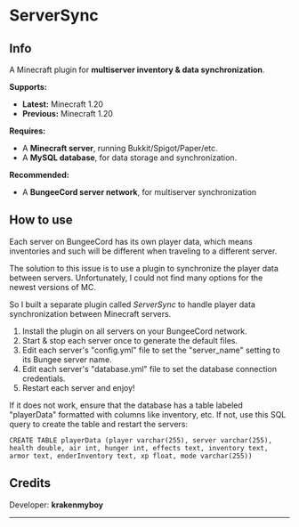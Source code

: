 # ServerSync

## Info

A Minecraft plugin for **multiserver inventory & data synchronization**.
 
**Supports:**
 * **Latest:** Minecraft 1.20
 * **Previous:** Minecraft 1.20

**Requires:**
 * A **Minecraft server**, running Bukkit/Spigot/Paper/etc.
 * A **MySQL database**, for data storage and synchronization.
 
**Recommended:**
 * A **BungeeCord server network**, for multiserver synchronization

## How to use

Each server on BungeeCord has its own player data, which means inventories and such will be different when traveling to a different server.

The solution to this issue is to use a plugin to synchronize the player data between servers. Unfortunately, I could not find many options for the newest versions of MC.

So I built a separate plugin called *ServerSync* to handle player data synchronization between Minecraft servers.

1. Install the plugin on all servers on your BungeeCord network. 
2. Start & stop each server once to generate the default files.
3. Edit each server's "config.yml" file to set the "server_name" setting to its Bungee server name.
4. Edit each server's "database.yml" file to set the database connection credentials.
5. Restart each server and enjoy!

If it does not work, ensure that the database has a table labeled "playerData" formatted with columns like inventory, etc. If not, use this SQL query to create the table and restart the servers:

``CREATE TABLE playerData (player varchar(255), server varchar(255), health double, air int, hunger int, effects text, inventory text, armor text, enderInventory text, xp float, mode varchar(255))``

## Credits

Developer: **krakenmyboy**

---
